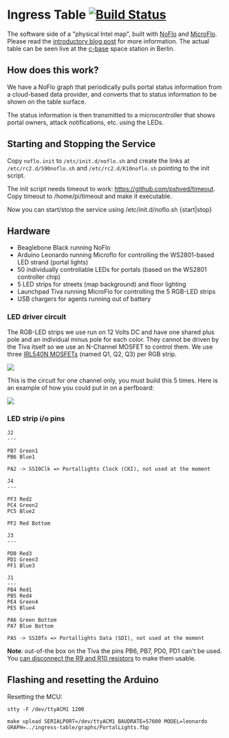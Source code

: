 Ingress Table [![Build Status](https://travis-ci.org/c-base/ingress-table.svg?branch=master)](https://travis-ci.org/c-base/ingress-table)
=============

The software side of a "physical Intel map", built with [NoFlo](http://noflojs.org) and [MicroFlo](http://microflo.org). Please read the [introductory blog post](http://bergie.iki.fi/blog/ingress-table/) for more information. The actual table can be seen live at the [c-base](http://c-base.org/) space station in Berlin.

## How does this work?

We have a NoFlo graph that periodically pulls portal status information from a cloud-based data provider, and converts that to status information to be shown on the table surface.

The status information is then transmitted to a microcontroller that shows portal owners, attack notifications, etc. using the LEDs.

## Starting and Stopping the Service

Copy `noflo.init` to `/etc/init.d/noflo.sh` and create the links at `/etc/rc2.d/S90noflo.sh` and `/etc/rc2.d/K10noflo.sh`
pointing to the init script.

The init script needs timeout to work: https://github.com/pshved/timeout. Copy timeout to /home/pi/timeout and make it executable.

Now you can start/stop the service using /etc/init.d/noflo.sh {start|stop}


## Hardware

* Beaglebone Black running NoFlo
* Arduino Leonardo running Microflo for controlling the WS2801-based LED strand (portal lights)
* 50 individually controllable LEDs for portals (based on the WS2801 controller chip)
* 5 LED strips for streets (map background) and floor lighting
* Launchpad Tiva running MicroFlo for controlling the 5 RGB-LED strips
* USB chargers for agents running out of battery

### LED driver circuit

The RGB-LED strips we use run on 12 Volts DC and have one shared plus pole and an individual
minus pole for each color. They cannot be driven by the Tiva itself so we use an N-Channel MOSFET
to control them. We use three [IRL540N MOSFETs](http://www.irf.com/product-info/datasheets/data/irl540n.pdf) (named Q1, Q2, Q3) per RGB strip.
  
![](https://raw.githubusercontent.com/c-base/ingress-table/master/RGB-Channel%20Schematic.png)

This is the circuit for one channel only, you must build this 5 times. Here is an example of how you could
put in on a perfboard:

![](https://github.com/c-base/ingress-table/blob/8ff081f4ea03c158d300b17b2abb8601b72aa9ce/RGB-Channel%20Breadboard-Example.png?raw=true)


### LED strip i/o pins


```
J2
---

PB7 Green1
PB6 Blue1

PA2 -> SSI0Clk => Portallights Clock (CKI), not used at the moment

J4
---

PF3 Red2
PC4 Green2
PC5 Blue2

PF2 Red Bottom

J3
---

PD0 Red3
PD1 Green3
PF1 Blue3

J1
---
PB4 Red1
PB5 Red4
PE4 Green4
PE5 Blue4

PA6 Green Bottom
PA7 Blue Bottom

PA5 -> SSI0Tx => Portallights Data (SDI), not used at the moment
```

**Note**: out-of-the box on the Tiva the pins PB6, PB7, PD0, PD1 can't be used. You [can disconnect the R9 and R10 resistors](http://e2e.ti.com/support/microcontrollers/tiva_arm/f/908/t/290329.aspx) to make them usable.

## Flashing and resetting the Arduino

Resetting the MCU:

    stty -F /dev/ttyACM1 1200

    make upload SERIALPORT=/dev/ttyACM1 BAUDRATE=57600 MODEL=leonardo GRAPH=../ingress-table/graphs/PortalLights.fbp
